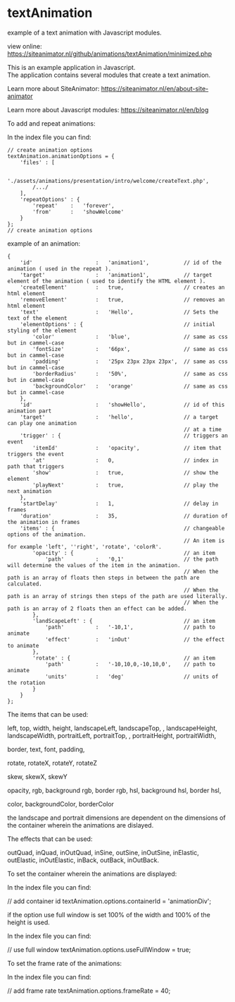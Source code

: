 # textAnimation
example of a text animation with Javascript modules.


view online: https://siteanimator.nl/github/animations/textAnimation/minimized.php

This is an example application in Javascript.  
The application contains several modules that create a text animation.  
  
Learn more about SiteAnimator: https://siteanimator.nl/en/about-site-animator  

Learn more about Javascript modules: https://siteanimator.nl/en/blog  


To add and repeat animations:

In the index file you can find:

    // create animation options
    textAnimation.animationOptions = {
        'files' : [
            
            './assets/animations/presentation/intro/welcome/createText.php',
            /.../
        ],
        'repeatOptions' : {
            'repeat'    :   'forever',
            'from'      :   'showWelcome'
        }
    };
    // create animation options

example of an animation:

    {                                               
        'id'                    :   'animation1',           // id of the animation ( used in the repeat ).
        'target'                :   'animation1',           // target element of the animation ( used to identify the HTML element ).
        'createElement'         :   true,                   // creates an html element       
        'removeElement'         :   true,                   // removes an html element       
        'text'                  :   'Hello',                // Sets the text of the element
        'elementOptions' : {                                // initial styling of the element
            'color'             :   'blue',                 // same as css but in cammel-case
            'fontSize'          :   '66px',                 // same as css but in cammel-case
            'padding'           :   '25px 23px 23px 23px',  // same as css but in cammel-case
            'borderRadius'      :   '50%',                  // same as css but in cammel-case
            'backgroundColor'   :   'orange'                // same as css but in cammel-case
        },
        'id'                    :   'showHello',            // id of this animation part
        'target'                :   'hello',                // a target can play one animation
                                                            // at a time    
        'trigger' : {                                       // triggers an event
            'itemId'            :   'opacity',              // item that triggers the event
            'at'                :   0,                      // index in path that triggers
            'show'              :   true,                   // show the element
            'playNext'          :   true,                   // play the next animation
        },                                          
        'startDelay'            :   1,                      // delay in frames
        'duration'              :   35,                     // duration of the animation in frames
        'items' : {                                         // changeable options of the animation. 
                                                            // An item is for example 'left', ''right', 'rotate', 'colorR'.
            'opacity' : {                                   // an item
                'path'          :   '0,1'                   // the path will determine the values of the item in the animation.
                                                            // When the path is an array of floats then steps in between the path are calculated.
                                                            // When the path is an array of strings then steps of the path are used literally.
                                                            // When the path is an array of 2 floats then an effect can be added.
            },                                       
            'landScapeLeft' : {                             // an item
                'path'          :   '-10,1',                // path to animate
                'effect'        :   'inOut'                 // the effect to animate   
            },                                       
            'rotate' : {                                    // an item
                'path'          :   '-10,10,0,-10,10,0',    // path to animate
                'units'         :   'deg'                   // units of the rotation
            }                                       
        }                                           
    };

The items that can be used:

left, top, width, height, 
landscapeLeft, landscapeTop, , landscapeHeight, landscapeWidth, 
portraitLeft, portraitTop, , portraitHeight, portraitWidth,

border, text, font, padding, 

rotate, rotateX, rotateY, rotateZ

skew, skewX, skewY

opacity, rgb, background rgb, border rgb, hsl, background hsl, border hsl,

color, backgroundColor, borderColor

the landscape and portrait dimensions are dependent on the dimensions of the container wherein the animations are dislayed.

The effects that can be used:

outQuad, inQuad, inOutQuad, 
inSine, outSine, inOutSine,
inElastic, outElastic, inOutElastic, 
inBack, outBack, inOutBack.

To set the container wherein the animations are displayed:

In the index file you can find:

// add container id
textAnimation.options.containerId = 'animationDiv';

if the option use full window is set 100% of the width and 100% of the height is used.

In the index file you can find:

// use full window
textAnimation.options.useFullWindow = true;
 

To set the frame rate of the animations:

In the index file you can find:

// add frame rate
textAnimation.options.frameRate = 40;
    

